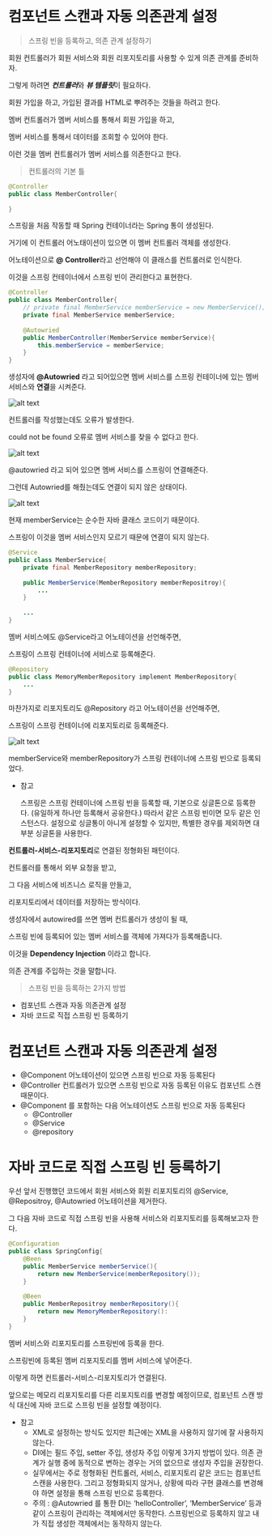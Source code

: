 # 컴포넌트 스캔과 자동 의존관계 설정

> 스프링 빈을 등록하고, 의존 관계 설정하기

회원 컨트롤러가 회원 서비스와 회원 리포지토리를 사용할 수 있게 의존 관계를 준비하자.

그렇게 하려면 ***컨트롤러***와 ***뷰 템플릿***이 필요하다. 

회원 가입을 하고, 가입된 결과를 HTML로 뿌려주는 것들을 하려고 한다.

멤버 컨트롤러가 멤버 서비스를 통해서 회원 가입을 하고,

멤버 서비스를 통해서 데이터를 조회할 수 있어야 한다.

이런 것을 멤버 컨트롤러가 멤버 서비스를 의존한다고 한다.

> 컨트롤러의 기본 틀

```java
@Controller
public class MemberController{
	
}
```

스프링을 처음 작동할 때 Spring 컨테이너라는 Spring 통이 생성된다. 

거기에 이 컨트롤러 어노태이션이 있으면 이 멤버 컨트롤러 객체를 생성한다.

어노테이션으로 **@ Controller**라고 선언해야 이 클래스를 컨트롤러로 인식한다.

이것을 스프링 컨테이너에서 스프링 빈이 관리한다고 표현한다.

```java
@Controller
public class MemberController{
	// private final MemberService memberService = new MemberService();
	private final MemberService memberService;
	
	@Autowried
	public MemberController(MemberService memberService){
		this.memberService = memberService;
	}
}
```

생성자에 **@Autowried** 라고 되어있으면 멤버 서비스를 스프링 컨테이너에 있는 멤버 서비스와 **연결**을 시켜준다.

![alt text](image-3.png)

컨트롤러를 작성했는데도 오류가 발생한다.

could not be found 오류로 멤버 서비스를 찾을 수 없다고 한다.

![alt text](image-4.png)

@autowried 라고 되어 있으면 멤버 서비스를 스프링이 연결해준다.

그런데 Autowried를 해줬는데도 연결이 되지 않은 상태이다.

![alt text](image-7.png)

현재 memberService는 순수한 자바 클래스 코드이기 때문이다.

스프링이 이것을 멤버 서비스인지 모르기 때문에 연결이 되지 않는다.

```java
@Service
public class MemberService{
	private final MemberRepository memberRepository;
	
	public MemberService(MemberRepository memberRepositroy){
		...
	}
	
	...
}
```

멤버 서비스에도 @Service라고 어노테이션을 선언해주면,

스프링이 스프링 컨테이너에 서비스로 등록해준다.

```java
@Repository
public class MemoryMemberRepository implement MemberRepository{
	...
}
```

마찬가지로 리포지토리도 @Repository 라고 어노테이션을 선언해주면,

스프링이 스프링 컨테이너에 리포지토리로 등록해준다. 

![alt text](image-6.png)

memberService와 memberRepository가 스프링 컨테이너에 스프링 빈으로 등록되었다.

- 참고
    
    스프링은 스프링 컨테이너에 스프링 빈을 등록할 때, 기본으로 싱글톤으로 등록한다. (유일하게 하나만 등록해서 공유한다.) 따라서 같은 스프링 빈이면 모두 같은 인스턴스다. 설정으로 싱글통이 아니게 설정할 수 있지만, 특별한 경우를 제외하면 대부분 싱글톤을 사용한다.
    

**컨트롤러-서비스-리포지토리**로 연결된 정형화된 패턴이다.

컨트롤러를 통해서 외부 요청을 받고,

그 다음 서비스에 비즈니스 로직을 만들고,

리포지토리에서 데이터를 저장하는 방식이다.

생성자에서 autowired를 쓰면 멤버 컨트롤러가 생성이 될 때,

스프링 빈에 등록되어 있는 멤버 서비스를 객체에 가져다가 등록해줍니다.

이것을 **Dependency Injection** 이라고 합니다.

의존 관계를 주입하는 것을 말합니다.

> 스프링 빈을 등록하는 2가지 방법

- 컴포넌트 스캔과 자동 의존관계 설정
- 자바 코드로 직접 스프링 빈 등록하기


# 컴포넌트 스캔과 자동 의존관계 설정

- @Component 어노테이션이 있으면 스프링 빈으로 자동 등록된다
- @Controller 컨트롤러가 있으면 스프링 빈으로 자동 등록된 이유도 컴포넌트 스캔 때문이다.
- @Component 를 포함하는 다음 어노테이션도 스프링 빈으로 자동 등록된다
    - @Controller
    - @Service
    - @repository

# 자바 코드로 직접 스프링 빈 등록하기

우선 앞서 진행했던 코드에서 회원 서비스와 회원 리포지토리의 @Service, @Repositroy, @Autowried 어노테이션을 제거한다. 

그 다음 자바 코드로 직접 스프링 빈을 사용해 서비스와 리포지토리를 등록해보고자 한다.

```java
@Configuration
public class SpringConfig{
	@Been
	public MemberService memberService(){
		return new MemberService(memberRepository());
	}
	
	@Been
	public MemberRepositroy memberRepository(){
		return new MemoryMemberRepository():
	}
}
```

멤버 서비스와 리포지토리를 스프링빈에 등록을 한다.

스프링빈에 등록된 멤버 리포지토리를 멤버 서비스에 넣어준다.

이렇게 하면 컨트롤러-서비스-리포지토리가 연결된다.

앞으로는 메모리 리포지토리를 다른 리포지토리를 변경할 예정이므로, 컴포넌트 스캔 방식 대신에 자바 코드로 스프링 빈을 설정할 예정이다.

- 참고
    - XML로 설정하는 방식도 있지만 최근에는 XML을 사용하지 않기에 잘 사용하지 않는다.
    - DI에는 필드 주입, setter 주입, 생성자 주입 이렇게 3가지 방법이 있다. 의존 관계가 실행 중에 동적으로 변하는 경우는 거의 없으므로 생성자 주입을 권장한다.
    - 실무에서는 주로 정형화된 컨트롤러, 서비스, 리포지토리 같은 코드는 컴포넌트 스캔을 사용한다. 그리고 정형화되지 않거나, 상황에 따라 구현 클래스를 변경해야 하면 설정을 통해 스프링 빈으로 등록한다.
    - 주의 : @Autowried 를 통한 DI는 ‘helloController’, ‘MemberService’ 등과 같이 스프링이 관리하는 객체에서만 동작한다. 스프링빈으로 등록하지 않고 내가 직접 생성한 객체에서는 동작하지 않는다.